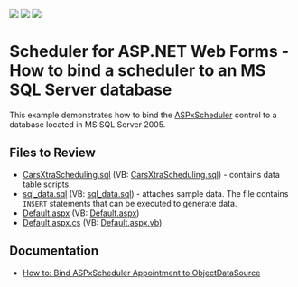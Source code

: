 <!-- default badges list -->
![](https://img.shields.io/endpoint?url=https://codecentral.devexpress.com/api/v1/VersionRange/128545757/13.1.4%2B)
[![](https://img.shields.io/badge/Open_in_DevExpress_Support_Center-FF7200?style=flat-square&logo=DevExpress&logoColor=white)](https://supportcenter.devexpress.com/ticket/details/E215)
[![](https://img.shields.io/badge/📖_How_to_use_DevExpress_Examples-e9f6fc?style=flat-square)](https://docs.devexpress.com/GeneralInformation/403183)
<!-- default badges end -->

# Scheduler for ASP.NET Web Forms - How to bind a scheduler to an MS SQL Server database

This example demonstrates how to bind the [ASPxScheduler](https://docs.devexpress.com/AspNet/DevExpress.Web.ASPxScheduler.ASPxScheduler) control to a database located in MS SQL Server 2005.

## Files to Review

* [CarsXtraScheduling.sql](./CS/WebSite/App_Data/CarsXtraScheduling.sql) (VB: [CarsXtraScheduling.sql](./VB/WebSite/App_Data/CarsXtraScheduling.sql)) - contains data table scripts.
* [sql_data.sql](./CS/WebSite/App_Data/sql_data.sql) (VB: [sql_data.sql](./VB/WebSite/App_Data/sql_data.sql)) - attaches sample data. The file contains `INSERT` statements that can be executed to generate data.
* [Default.aspx](./CS/WebSite/Default.aspx) (VB: [Default.aspx](./VB/WebSite/Default.aspx))
* [Default.aspx.cs](./CS/WebSite/Default.aspx.cs) (VB: [Default.aspx.vb](./VB/WebSite/Default.aspx.vb))

## Documentation

* [How to: Bind ASPxScheduler Appointment to ObjectDataSource](https://docs.devexpress.com/AspNet/15675/components/scheduler/examples/data-binding/how-to-bind-aspxscheduler-appointment-to-objectdatasource)

